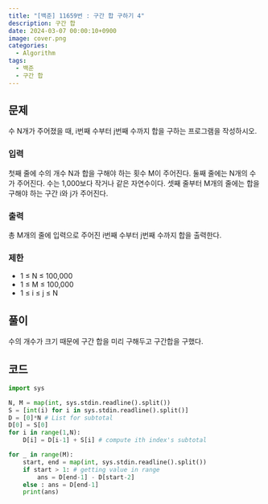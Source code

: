 ```yaml
---
title: "[백준] 11659번 : 구간 합 구하기 4"
description: 구간 합
date: 2024-03-07 00:00:10+0900
image: cover.png
categories:
  - Algorithm
tags:
  - 백준
  - 구간 합
---
```


## 문제

수 N개가 주어졌을 때, i번째 수부터 j번째 수까지 합을 구하는 프로그램을 작성하시오.

### 입력

첫째 줄에 수의 개수 N과 합을 구해야 하는 횟수 M이 주어진다. 둘째 줄에는 N개의 수가 주어진다. 수는 1,000보다 작거나 같은 자연수이다. 셋째 줄부터 M개의 줄에는 합을 구해야 하는 구간 i와 j가 주어진다.

### 출력

총 M개의 줄에 입력으로 주어진 i번째 수부터 j번째 수까지 합을 출력한다.

### 제한

- 1 ≤ N ≤ 100,000
- 1 ≤ M ≤ 100,000
- 1 ≤ i ≤ j ≤ N

## 풀이

수의 개수가 크기 때문에 구간 합을 미리 구해두고 구간합을 구했다.

## 코드

```python
import sys

N, M = map(int, sys.stdin.readline().split())
S = [int(i) for i in sys.stdin.readline().split()]
D = [0]*N # List for subtotal
D[0] = S[0]
for i in range(1,N):
    D[i] = D[i-1] + S[i] # compute ith index's subtotal

for _ in range(M):
    start, end = map(int, sys.stdin.readline().split())
    if start > 1: # getting value in range
        ans = D[end-1] - D[start-2]
    else : ans = D[end-1]
    print(ans)
```
